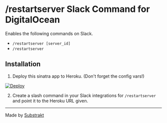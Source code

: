 # /restartserver Slack Command for DigitalOcean

Enables the following commands on Slack.

* `/restartserver [server_id]`
* `/restartserver`

## Installation

1. Deploy this sinatra app to Heroku. (Don't forget the config vars!)

[![Deploy](https://www.herokucdn.com/deploy/button.png)](https://dashboard.heroku.com/new?template=https%3A%2F%2Fgithub.com%2Fsubstrakt%2FSlack-DigitalOcean)

2. Create a slash command in your Slack integrations for `/restartserver` and point it to the Heroku URL given.

-----------

Made by [Substrakt](http://substrakt.co.uk)
